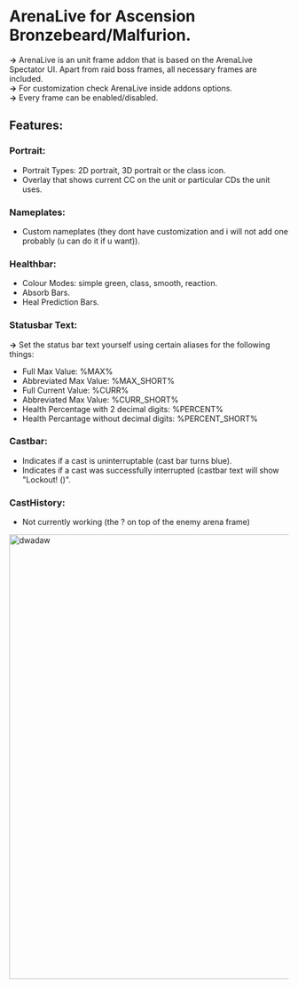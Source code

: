 # ArenaLive for Ascension Bronzebeard/Malfurion.

**->** ArenaLive is an unit frame addon that is based on the ArenaLive Spectator UI. Apart from raid boss frames, all necessary frames are included.<br>
**->** For customization check ArenaLive inside addons options.<br>
**->** Every frame can be enabled/disabled.

## Features:
### Portrait:
- Portrait Types: 2D portrait, 3D portrait or the class icon.
- Overlay that shows current CC on the unit or particular CDs the unit uses.
### Nameplates:
- Custom nameplates (they dont have customization and i will not add one probably (u can do it if u want)).
### Healthbar:
- Colour Modes: simple green, class, smooth, reaction.
- Absorb Bars.
- Heal Prediction Bars.
### Statusbar Text:
**->** Set the status bar text yourself using certain aliases for the following things:
- Full Max Value: %MAX%
- Abbreviated Max Value: %MAX_SHORT%
- Full Current Value: %CURR%
- Abbreviated Max Value: %CURR_SHORT%
- Health Percentage with 2 decimal digits: %PERCENT%
- Health Percantage without decimal digits: %PERCENT_SHORT%
### Castbar:
- Indicates if a cast is uninterruptable (cast bar turns blue).
- Indicates if a cast was successfully interrupted (castbar text will show "Lockout! (<spellSchool>)".
### CastHistory:
- Not currently working (the ? on top of the enemy arena frame)

<img width="1155" height="801" alt="dwadaw" src="https://github.com/user-attachments/assets/358ce55c-4c36-4d50-b840-8e162d669989" />
